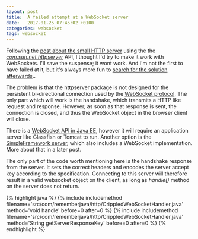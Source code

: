 ```yaml
---
layout: post
title:  A failed attempt at a WebSocket server
date:   2017-01-25 07:45:02 +0100
categories: websocket
tags: websocket
---
```


Following the [post about the small HTTP server][http-post] using the the [*com.sun.net.httpserver*][sun-httpserver] API, I thought I'd try to make it work with WebSockets. I'll save the suspense; it wont work. And I'm not the first to have failed at it, but it's always more fun to [search for the solution afterwards][fail]..

The problem is that the httpserver package is not designed for the persistent bi-directional connection used by the [WebSocket protocol][websocket]. The only part which will work is the handshake, which transmits a HTTP like request and response. However, as soon as that response is sent, the connection is closed, and thus the WebSocket object in the browser client will close.

There is a [WebSocket API in Java EE][ee-api], however it will require an application server like Glassfish or Tomcat to run. Another option is the [SimpleFramework server][simpleframework], which also includes a WebSocket implementation. More about that in a later post.

The only part of the code worth mentioning here is the handshake response from the server. It sets the correct headers and encodes the server accept key according to the specification. Connecting to this server will therefore result in a valid websocket object on the client, as long as *handle()* method on the server does not return.

{% highlight java %}
{% include includemethod filename='src/com/rememberjava/http/CrippledWebSocketHandler.java' method='void handle' before=0  after=0 %}
{% include includemethod filename='src/com/rememberjava/http/CrippledWebSocketHandler.java' method='String getServerResponseKey' before=0  after=0 %}
{% endhighlight %}

[http-post]: /http/2017/01/20/simple_http_server.html
[sun-httpserver]: https://docs.oracle.com/javase/8/docs/jre/api/net/httpserver/spec/com/sun/net/httpserver/package-summary.html
[websocket]: https://tools.ietf.org/html/rfc6455
[fail]: https://duckduckgo.com/?q=com.sun.net.httpserver+websockets&t=hs&ia=web
[ee-api]: http://www.oracle.com/technetwork/articles/java/jsr356-1937161.html
[simpleframework]: http://www.simpleframework.org/

